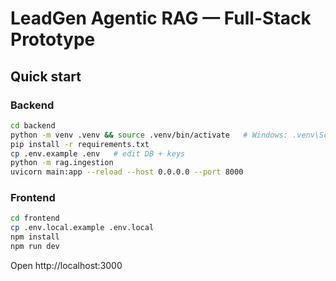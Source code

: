 # LeadGen Agentic RAG — Full-Stack Prototype

## Quick start

### Backend
```bash
cd backend
python -m venv .venv && source .venv/bin/activate   # Windows: .venv\Scripts\activate
pip install -r requirements.txt
cp .env.example .env   # edit DB + keys
python -m rag.ingestion
uvicorn main:app --reload --host 0.0.0.0 --port 8000
```

### Frontend
```bash
cd frontend
cp .env.local.example .env.local
npm install
npm run dev
```

Open http://localhost:3000
